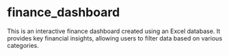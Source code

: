 # finance_dashboard
This is an interactive finance dashboard created using an Excel database. It provides key financial insights, allowing users to filter data based on various categories.
